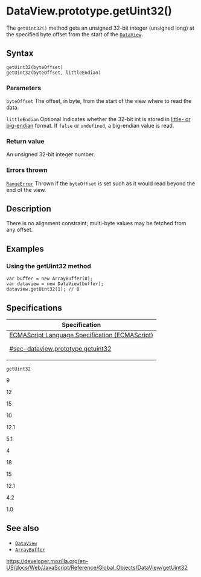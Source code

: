 # DataView.prototype.getUint32()

The `getUint32()` method gets an unsigned 32-bit integer (unsigned long) at the specified byte offset from the start of the [`DataView`](../dataview).

## Syntax

    getUint32(byteOffset)
    getUint32(byteOffset, littleEndian)

### Parameters

`byteOffset`
The offset, in byte, from the start of the view where to read the data.

`littleEndian`
<span class="badge inline optional">Optional</span> Indicates whether the 32-bit int is stored in [little- or big-endian](https://developer.mozilla.org/en-US/docs/Glossary/Endianness) format. If `false` or `undefined`, a big-endian value is read.

### Return value

An unsigned 32-bit integer number.

### Errors thrown

[`RangeError`](../rangeerror)
Thrown if the `byteOffset` is set such as it would read beyond the end of the view.

## Description

There is no alignment constraint; multi-byte values may be fetched from any offset.

## Examples

### Using the getUint32 method

    var buffer = new ArrayBuffer(8);
    var dataview = new DataView(buffer);
    dataview.getUint32(1); // 0

## Specifications

<table>
<thead>
<tr class="header">
<th>Specification</th>
</tr>
</thead>
<tbody>
<tr class="odd">
<td>
<a href="https://tc39.es/ecma262/#sec-dataview.prototype.getuint32">ECMAScript Language Specification (ECMAScript)
<br/>

<span class="small">#sec-dataview.prototype.getuint32</span>
</a>
</td>
</tr>
</tbody>
</table>

`getUint32`

9

12

15

10

12.1

5.1

4

18

15

12.1

4.2

1.0

## See also

-   [`DataView`](../dataview)
-   [`ArrayBuffer`](../arraybuffer)

<a href="https://developer.mozilla.org/en-US/docs/Web/JavaScript/Reference/Global_Objects/DataView/getUint32" class="_attribution-link">https://developer.mozilla.org/en-US/docs/Web/JavaScript/Reference/Global_Objects/DataView/getUint32</a>
